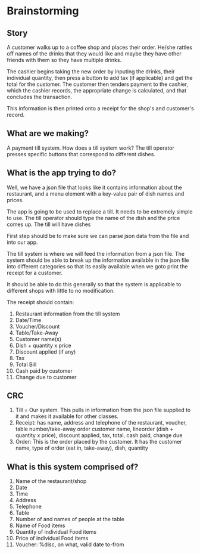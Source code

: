 # Brainstorming

## Story

A customer walks up to a coffee shop and places their order. He/she rattles off names of the drinks that they would like and maybe they have other friends with them so they have multiple drinks.

The cashier begins taking the new order by inputing the drinks, their individual quantity, then press a button to add tax (if applicable) and get the total for the customer. The customer then tenders payment to the cashier, which the cashier records, the appropriate change is calculated, and that concludes the transaction.

This information is then printed onto a receipt for the shop's and customer's record.

## What are we making?

A payment till system. How does a till system work? The till operator presses specific buttons that correspond to different dishes.

## What is the app trying to do?

Well, we have a json file that looks like it contains information about the restaurant, and a menu element with a key-value pair of dish names and prices.

The app is going to be used to replace a till. It needs to be extremely simple to use. The till operator should type the name of the dish and the price comes up. The till will have dishes

First step should be to make sure we can parse json data from the file and into our app.

The till system is where we will feed the information from a json file. The system should be able to break up the information available in the json file into different categories so that its easily available when we goto print the receipt for a customer.

It should be able to do this generally so that the system is applicable to different shops with little to no modification.

The receipt should contain:

1. Restaurant information from the till system
2. Date/Time
3. Voucher/Discount
4. Table/Take-Away
5. Customer name(s)
6. Dish + quantity x price
7. Discount applied (if any)
8. Tax
9. Total Bill
10. Cash paid by customer
11. Change due to customer

## CRC
1. Till = Our system. This pulls in information from the json file supplied to it and makes it available for other classes.
2. Receipt: has name, address and telephone of the restaurant, voucher, table number/take-away order customer name, lineorder (dish + quantity x price), discount applied, tax, total, cash paid, change due
3. Order: This is the order placed by the customer. It has the customer name, type of order (eat in, take-away), dish, quantity


## What is this system comprised of?

1. Name of the restaurant/shop
2. Date
3. Time
4. Address
5. Telephone
6. Table
7. Number of and names of people at the table
8. Name of Food items
9. Quantity of individual Food items
10. Price of individual Food items
11. Voucher: %disc, on what, valid date to-from
